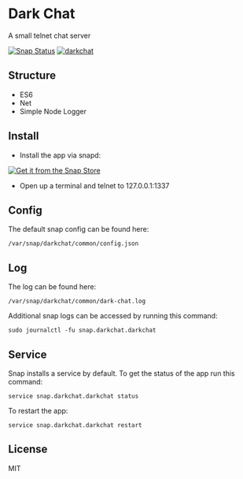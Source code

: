 # Dark Chat

A small telnet chat server

[![Snap Status](https://build.snapcraft.io/badge/glenndehaan/dark-chat.svg)](https://build.snapcraft.io/user/glenndehaan/darkchat) [![darkchat](https://snapcraft.io//darkchat/badge.svg)](https://snapcraft.io/darkchat)

## Structure
- ES6
- Net
- Simple Node Logger

## Install
- Install the app via snapd:

[![Get it from the Snap Store](https://snapcraft.io/static/images/badges/en/snap-store-white.svg)](https://snapcraft.io/darkchat)

- Open up a terminal and telnet to 127.0.0.1:1337

## Config
The default snap config can be found here:
```
/var/snap/darkchat/common/config.json
```

## Log
The log can be found here:
```
/var/snap/darkchat/common/dark-chat.log
```

Additional snap logs can be accessed by running this command:
```
sudo journalctl -fu snap.darkchat.darkchat
```

## Service
Snap installs a service by default. To get the status of the app run this command:
```
service snap.darkchat.darkchat status
```

To restart the app:
```
service snap.darkchat.darkchat restart
```

## License

MIT
